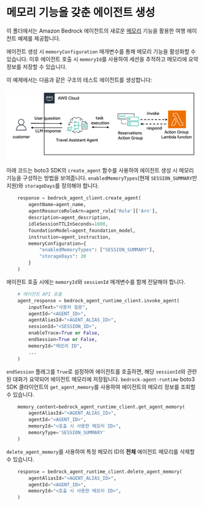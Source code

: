 # 메모리 기능을 갖춘 에이전트 생성

이 폴더에서는 Amazon Bedrock 에이전트의 새로운 [메모리](https://docs.aws.amazon.com/bedrock/latest/userguide/agents-memory.html) 기능을 활용한 여행 에이전트 예제를 제공합니다.

에이전트 생성 시 `memoryConfiguration` 매개변수를 통해 메모리 기능을 활성화할 수 있습니다. 이후 에이전트 호출 시 `memoryId`를 사용하여 세션을 추적하고 메모리에 요약 정보를 저장할 수 있습니다.

이 예제에서는 다음과 같은 구조의 테스트 에이전트를 생성합니다:

![에이전트 아키텍처](images/architecture.png)


아래 코드는 boto3 SDK의 `create_agent` 함수를 사용하여 에이전트 생성 시 메모리 기능을 구성하는 방법을 보여줍니다. `enabledMemoryTypes`(현재 `SESSION_SUMMARY`만 지원)와 `storageDays`를 정의해야 합니다.

```python
    response = bedrock_agent_client.create_agent(
        agentName=agent_name,
        agentResourceRoleArn=agent_role['Role']['Arn'],
        description=agent_description,
        idleSessionTTLInSeconds=1800,
        foundationModel=agent_foundation_model,
        instruction=agent_instruction,
        memoryConfiguration={
            "enabledMemoryTypes": ["SESSION_SUMMARY"],
            "storageDays": 30
        }
    )
```
에이전트 호출 시에는 `memoryId`와 `sessionId` 매개변수를 함께 전달해야 합니다.
```python
    # 에이전트 API 호출
    agent_response = bedrock_agent_runtime_client.invoke_agent(
        inputText="사용자 질문",
        agentId="<AGENT_ID>",
        agentAliasId="<AGENT_ALIAS_ID>",
        sessionId="<SESSION_ID>",
        enableTrace=True or False,
        endSession=True or False,
        memoryId="메모리 ID",
        ...
    )
```

`endSession` 플래그를 `True`로 설정하여 에이전트를 호출하면, 해당 `sessionId`와 관련된 대화가 요약되어 에이전트 메모리에 저장됩니다. `bedrock-agent-runtime` boto3 SDK 클라이언트의 `get_agent_memory`를 사용하여 에이전트의 메모리 정보를 조회할 수 있습니다.

```python
    memory_content=bedrock_agent_runtime_client.get_agent_memory(
        agentAliasId="<AGENT_ALIAS_ID>",
        agentId="<AGENT_ID>",
        memoryId="<호출 시 사용한 메모리 ID>",
        memoryType='SESSION_SUMMARY'
    )
```

`delete_agent_memory`를 사용하여 특정 메모리 ID의 **전체** 에이전트 메모리를 삭제할 수 있습니다.

```python
    response = bedrock_agent_runtime_client.delete_agent_memory(
        agentAliasId="<AGENT_ALIAS_ID>", 
        agentId="<AGENT_ID>",
        memoryId="<호출 시 사용한 메모리 ID>",
    )
```